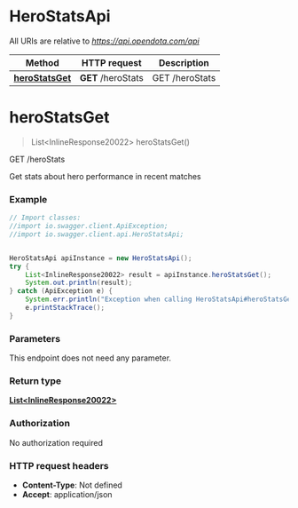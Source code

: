 # HeroStatsApi

All URIs are relative to *https://api.opendota.com/api*

Method | HTTP request | Description
------------- | ------------- | -------------
[**heroStatsGet**](HeroStatsApi.md#heroStatsGet) | **GET** /heroStats | GET /heroStats


<a name="heroStatsGet"></a>
# **heroStatsGet**
> List&lt;InlineResponse20022&gt; heroStatsGet()

GET /heroStats

Get stats about hero performance in recent matches

### Example
```java
// Import classes:
//import io.swagger.client.ApiException;
//import io.swagger.client.api.HeroStatsApi;


HeroStatsApi apiInstance = new HeroStatsApi();
try {
    List<InlineResponse20022> result = apiInstance.heroStatsGet();
    System.out.println(result);
} catch (ApiException e) {
    System.err.println("Exception when calling HeroStatsApi#heroStatsGet");
    e.printStackTrace();
}
```

### Parameters
This endpoint does not need any parameter.

### Return type

[**List&lt;InlineResponse20022&gt;**](InlineResponse20022.md)

### Authorization

No authorization required

### HTTP request headers

 - **Content-Type**: Not defined
 - **Accept**: application/json

